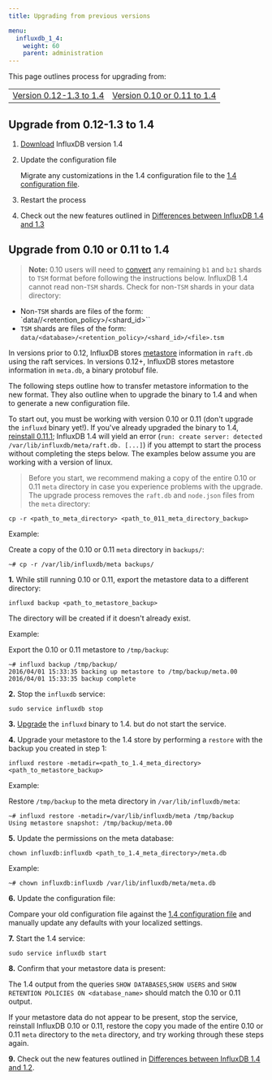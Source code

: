 ```yaml
---
title: Upgrading from previous versions

menu:
  influxdb_1_4:
    weight: 60
    parent: administration
---
```



This page outlines process for upgrading from:

<table style="width:100%">
  <tr>
    <td><a href="#upgrade-from-0-12-1-3-to-1-4">Version 0.12-1.3 to 1.4</a></td>
    <td><a href="#upgrade-from-0-10-or-0-11-to-1-4">Version 0.10 or 0.11 to 1.4</a></td>
  </tr>
</table>

## Upgrade from 0.12-1.3 to 1.4

1. [Download](https://influxdata.com/downloads/#influxdb) InfluxDB version
1.4

2. Update the configuration file

    Migrate any customizations in the 1.4 configuration file to the [1.4 configuration file](/influxdb/v1.4/administration/config/).

3. Restart the process

4. Check out the new features outlined in
[Differences between InfluxDB 1.4 and 1.3](/influxdb/v1.4/administration/differences/)

## Upgrade from 0.10 or 0.11 to 1.4

> **Note:** 0.10 users will need to
[convert](/influxdb/v0.10/administration/upgrading/#convert-b1-and-bz1-shards-to-tsm1)
any remaining `b1` and `bz1` shards to `TSM` format before following the
instructions below.
InfluxDB 1.4 cannot read non-`TSM` shards.
Check for non-`TSM` shards in your data directory:
>
* Non-`TSM` shards are files of the form: `data/<database>/<retention_policy>/<shard_id>``
* `TSM` shards are files of the form: `data/<database>/<retention_policy>/<shard_id>/<file>.tsm`

In versions prior to 0.12, InfluxDB stores
[metastore](/influxdb/v1.4/concepts/glossary/#metastore) information in
`raft.db` using the raft services.
In versions 0.12+, InfluxDB stores metastore information in `meta.db`, a binary
protobuf file.

The following steps outline how to transfer metastore information to the new
format.
They also outline when to upgrade the binary to 1.4 and when to generate a
new configuration file.

To start out, you must be working with version 0.10 or 0.11 (don't upgrade the
`influxd` binary yet!).
If you've already upgraded the binary to 1.4, [reinstall 0.11.1](/influxdb/v0.12/administration/upgrading/#urls-for-influxdb-0-11);
InfluxDB 1.4 will yield an error
(`run: create server: detected /var/lib/influxdb/meta/raft.db. [...]`) if you
attempt to start the process without completing the steps below.
The examples below assume you are working with a version of linux.

> Before you start, we recommend making a copy of the entire 0.10 or 0.11 `meta`
directory in case you experience problems with the upgrade. The upgrade process
removes the `raft.db` and `node.json` files from the `meta` directory:
>
```
cp -r <path_to_meta_directory> <path_to_011_meta_directory_backup>
```
>
Example:
>
Create a copy of the 0.10 or 0.11 `meta` directory in `backups/`:
```
~# cp -r /var/lib/influxdb/meta backups/
```

**1.** While still running 0.10 or 0.11, export the metastore data to a different
directory:

```
influxd backup <path_to_metastore_backup>
```

The directory will be created if it doesn't already exist.

Example:

Export the 0.10 or 0.11 metastore to `/tmp/backup`:
```
~# influxd backup /tmp/backup/
2016/04/01 15:33:35 backing up metastore to /tmp/backup/meta.00
2016/04/01 15:33:35 backup complete
```

**2.** Stop the `influxdb` service:

```
sudo service influxdb stop
```

**3.** [Upgrade](https://influxdata.com/downloads/#influxdb) the `influxd`
binary to 1.4. but do not start the service.

**4.** Upgrade your metastore to the 1.4 store by performing a `restore` with
the backup you created in step 1:

```
influxd restore -metadir=<path_to_1.4_meta_directory> <path_to_metastore_backup>
```

Example:

Restore `/tmp/backup` to the meta directory in `/var/lib/influxdb/meta`:
```
~# influxd restore -metadir=/var/lib/influxdb/meta /tmp/backup
Using metastore snapshot: /tmp/backup/meta.00
```

**5.** Update the permissions on the meta database:

```
chown influxdb:influxdb <path_to_1.4_meta_directory>/meta.db
```

Example:

```
~# chown influxdb:influxdb /var/lib/influxdb/meta/meta.db
```

**6.** Update the configuration file:

Compare your old configuration file against the [1.4 configuration file](/influxdb/v1.4/administration/config/)
and manually update any defaults with your localized settings.

**7.** Start the 1.4 service:

```
sudo service influxdb start
```

**8.** Confirm that your metastore data is present:

The 1.4 output from the queries `SHOW DATABASES`,`SHOW USERS` and
`SHOW RETENTION POLICIES ON <database_name>` should match the 0.10 or 0.11
output.

If your metastore data do not appear to be present, stop the service, reinstall
InfluxDB 0.10 or 0.11, restore the copy you made of the entire 0.10 or 0.11 `meta` directory to
the `meta` directory, and try working through these steps again.

**9.** Check out the new features outlined in
[Differences between InfluxDB 1.4 and 1.2](/influxdb/v1.4/administration/differences/).
